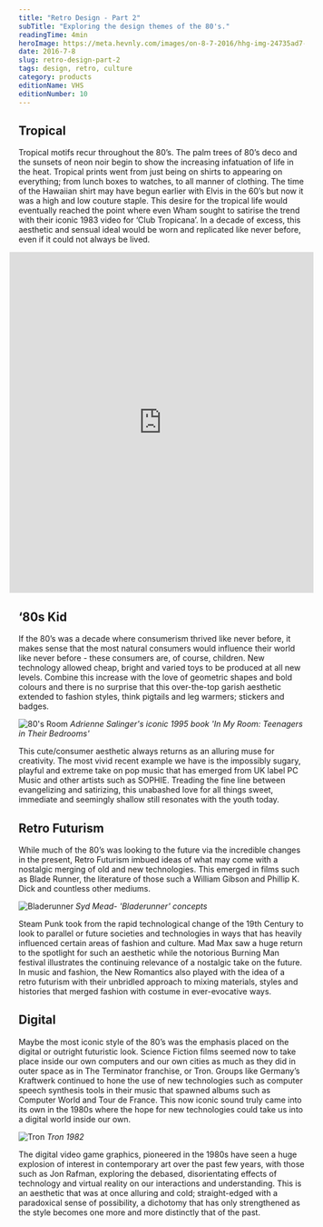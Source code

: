 ```yaml
---
title: "Retro Design - Part 2"
subTitle: "Exploring the design themes of the 80's."
readingTime: 4min
heroImage: https://meta.hevnly.com/images/on-8-7-2016/hhg-img-24735ad7-90d5-49ce-a81d-1748d48ecc34.png
date: 2016-7-8
slug: retro-design-part-2
tags: design, retro, culture
category: products
editionName: VHS
editionNumber: 10
---
```


## Tropical

Tropical motifs recur throughout the 80’s. The palm trees of 80’s deco and the sunsets of neon noir begin to show the increasing infatuation of life in the heat. Tropical prints went from just being on shirts to appearing on everything; from lunch boxes to watches, to all manner of clothing. The time of the Hawaiian shirt may have begun earlier with Elvis in the 60’s but now it was a high and low couture staple. This desire for the tropical life would eventually reached the point where even Wham sought to satirise the trend with their iconic 1983 video for ‘Club Tropicana’. In a decade of excess, this aesthetic and sensual ideal would be worn and replicated like never before, even if it could not always be lived.

<p class="ws-post-thepost-image">
  <iframe width="100%" height="600" style="width: calc(100% + 2rem); transform: translateX(-1rem)" src="https://www.youtube.com/embed/WYX0sjP6Za8" frameborder="0" allowfullscreen></iframe>
</p>

## ‘80s Kid

If the 80’s was a decade where consumerism thrived like never before, it makes sense that the most natural consumers would influence their world like never before - these consumers are, of course, children. New technology allowed cheap, bright and varied toys to be produced at all new levels. Combine this increase with the love of geometric shapes and bold colours and there is no surprise that this over-the-top garish aesthetic extended to fashion styles, think pigtails and leg warmers; stickers and badges.

![80's Room](https://meta.hevnly.com/images/on-8-7-2016/hhg-img-f2240f84-96bd-45f1-9560-3f4b7fc1c5d5.png)
*Adrienne Salinger's iconic 1995 book 'In My Room: Teenagers in Their Bedrooms'*

This cute/consumer aesthetic always returns as an alluring muse for creativity. The most vivid recent example we have is the impossibly sugary, playful and extreme take on pop music that has emerged from UK label PC Music and other artists such as SOPHIE. Treading the fine line between evangelizing and satirizing, this unabashed love for all things sweet, immediate and seemingly shallow still resonates with the youth today.

## Retro Futurism

While much of the 80’s was looking to the future via the incredible changes in the present, Retro Futurism imbued ideas of what may come with a nostalgic merging of old and new technologies. This emerged in films such as Blade Runner, the literature of those such a William Gibson and Phillip K. Dick and countless other mediums.

![Bladerunner](https://meta.hevnly.com/images/on-8-7-2016/hhg-img-d005e02b-d4f2-4375-adb7-6da14faebe58.png)
*Syd Mead- 'Bladerunner' concepts*

 Steam Punk took from the rapid technological change of the 19th Century to look to parallel or future societies and technologies in ways that has heavily influenced certain areas of fashion and culture. Mad Max saw a huge return to the spotlight for such an aesthetic while the notorious Burning Man festival illustrates the continuing relevance of a nostalgic take on the future. In music and fashion, the New Romantics also played with the idea of a retro futurism with their unbridled approach to mixing materials, styles and histories that merged fashion with costume in ever-evocative ways.

## Digital

Maybe the most iconic style of the 80’s was the emphasis placed on the digital or outright futuristic look. Science Fiction films seemed now to take place inside our own computers and our own cities as much as they did in outer space as in The Terminator franchise, or Tron. Groups like Germany’s Kraftwerk continued to hone the use of new technologies such as computer speech synthesis tools in their music that spawned albums such as Computer World and Tour de France. This now iconic sound truly came into its own in the 1980s where the hope for new technologies could take us into a digital world inside our own.


![Tron](https://meta.hevnly.com/images/on-8-7-2016/hhg-img-e44480ea-c7a4-42b2-bb2d-cfc24b573fe6.png)
*Tron 1982*

The digital video game graphics, pioneered in the 1980s have seen a huge explosion of interest in contemporary art over the past few years, with those such as Jon Rafman, exploring the debased, disorientating effects of technology and virtual reality on our interactions and understanding. This is an aesthetic that was at once alluring and cold; straight-edged with a paradoxical sense of possibility, a dichotomy that has only strengthened as the style becomes one more and more distinctly that of the past.
